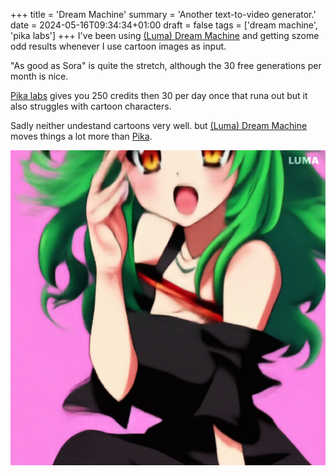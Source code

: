 +++
title = 'Dream Machine'
summary = 'Another text-to-video generator.'
date = 2024-05-16T09:34:34+01:00
draft = false
tags = ['dream machine', 'pika labs']
+++
I've been using [(Luma) Dream Machine](https://lumalabs.ai/dream-machine/creations) and getting szome odd results whenever I use cartoon images as input.

"As good as Sora" is quite the stretch, although the 30 free generations per month is nice.

[Pika labs](https://pika.art/) gives you 250 credits then 30 per day once that runa out but it also struggles with cartoon characters.

Sadly neither undestand cartoons very well. but [(Luma) Dream Machine](https://lumalabs.ai/dream-machine/creations) moves things a lot more than [Pika](https://pika.art/).

![Dream Machine output](vlcsnap-2024-06-16-14h53m35s174.png)
